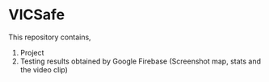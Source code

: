 # VICSafe

This repository contains,
1. Project
2. Testing results obtained by Google Firebase (Screenshot map, stats and the video clip)

